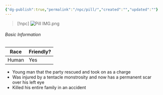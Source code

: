 ```yaml
---
{"dg-publish":true,"permalink":"/npc/pill/","created":"","updated":""}
---
```



> [!npc]
> ![Pill IMG.png](/img/user/z_Assets/Pill%20IMG.png)

###### Basic Information 

 | **Race** | **Friendly?** |
| --------- | ---------- |
| Human          |   Yes       |


- Young man that the party rescued and took on as a charge
- Was injured by a tentacle monstrosity and now has a permanent scar over his left eye
- Killed his entire family in an accident